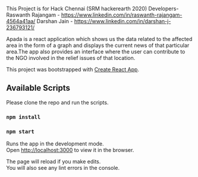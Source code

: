 This Project is for Hack Chennai (SRM hackerearth 2020)
Developers-
Raswanth Rajangam - https://www.linkedin.com/in/raswanth-rajangam-4564a41aa/
Darshan Jain - https://www.linkedin.com/in/darshan-j-236793121/

Apada is a react application which shows us the data related to the affected area in the form of a graph and displays the current news of that particular area.The app also provides an interface where the user can contribute to the NGO involved in the relief issues of that location. 

This project was bootstrapped with [Create React App](https://github.com/facebook/create-react-app).

## Available Scripts

Please clone the repo and run the scripts.

### `npm install`

### `npm start`

Runs the app in the development mode.<br />
Open [http://localhost:3000](http://localhost:3000) to view it in the browser.

The page will reload if you make edits.<br />
You will also see any lint errors in the console.

